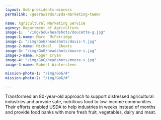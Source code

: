 ```yaml
---
layout: GoG-presidents-winners
permalink: /gearawards/usda-marketing-team/

name: Agricultural Marketing Service
agency: Department of Agriculture
image-1:  "/img/GoG/headshots/doucette-g.jpg"
image-1-name: Marc	McFetridge
image-2: "/img/GoG/headshots/davis-t.jpg"
image-2-name: Michael	Sheats
image-3: "/img/GoG/headshots/moore-s.jpg"
image-3-name: Roger	Cryan
image-4: "/img/GoG/headshots/moore-s.jpg"
image-4-name: Robert Wintersteen

mission-photo-1: "/img/GoG/#"
mission-photo-2: "/img/GoG/#"

---
```



Transformed an 80-year-old approach to support distressed agricultural industries and provide safe, nutritious food to low-income communities. Their efforts enabled USDA to help industries in weeks instead of months and provide food banks with more fresh fruit, vegetables, dairy and meat.
